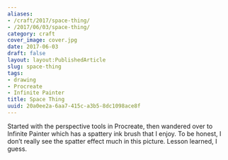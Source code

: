 ```yaml
---
aliases:
- /craft/2017/space-thing/
- /2017/06/03/space-thing/
category: craft
cover_image: cover.jpg
date: 2017-06-03
draft: false
layout: layout:PublishedArticle
slug: space-thing
tags:
- drawing
- Procreate
- Infinite Painter
title: Space Thing
uuid: 20a0ee2a-6aa7-415c-a3b5-8dc1098ace8f
---
```


Started with the perspective tools in Procreate, then wandered over to Infinite
Painter which has a spattery ink brush that I enjoy. To be honest, I don’t
really see the spatter effect much in this picture. Lesson learned, I guess.
